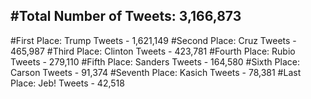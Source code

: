 #Total Number of Tweets: 3,166,873 
---
#First Place: Trump Tweets - 1,621,149
#Second Place: Cruz Tweets - 465,987
#Third Place: Clinton Tweets - 423,781
#Fourth Place: Rubio Tweets - 279,110
#Fifth Place: Sanders Tweets - 164,580
#Sixth Place: Carson Tweets - 91,374
#Seventh Place: Kasich Tweets - 78,381
#Last Place: Jeb! Tweets - 42,518
